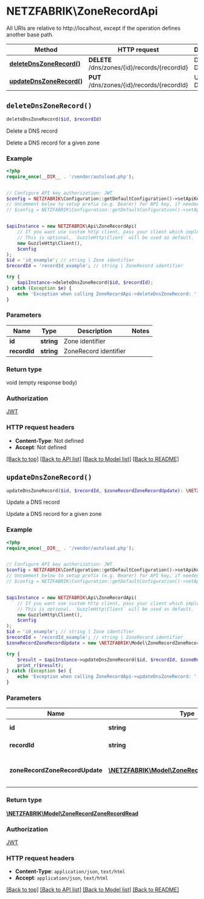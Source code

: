 # NETZFABRIK\ZoneRecordApi

All URIs are relative to http://localhost, except if the operation defines another base path.

| Method | HTTP request | Description |
| ------------- | ------------- | ------------- |
| [**deleteDnsZoneRecord()**](ZoneRecordApi.md#deleteDnsZoneRecord) | **DELETE** /dns/zones/{id}/records/{recordId} | Delete a DNS record |
| [**updateDnsZoneRecord()**](ZoneRecordApi.md#updateDnsZoneRecord) | **PUT** /dns/zones/{id}/records/{recordId} | Update a DNS record |


## `deleteDnsZoneRecord()`

```php
deleteDnsZoneRecord($id, $recordId)
```

Delete a DNS record

Delete a DNS record for a given zone

### Example

```php
<?php
require_once(__DIR__ . '/vendor/autoload.php');


// Configure API key authorization: JWT
$config = NETZFABRIK\Configuration::getDefaultConfiguration()->setApiKey('Authorization', 'YOUR_API_KEY');
// Uncomment below to setup prefix (e.g. Bearer) for API key, if needed
// $config = NETZFABRIK\Configuration::getDefaultConfiguration()->setApiKeyPrefix('Authorization', 'Bearer');


$apiInstance = new NETZFABRIK\Api\ZoneRecordApi(
    // If you want use custom http client, pass your client which implements `GuzzleHttp\ClientInterface`.
    // This is optional, `GuzzleHttp\Client` will be used as default.
    new GuzzleHttp\Client(),
    $config
);
$id = 'id_example'; // string | Zone identifier
$recordId = 'recordId_example'; // string | ZoneRecord identifier

try {
    $apiInstance->deleteDnsZoneRecord($id, $recordId);
} catch (Exception $e) {
    echo 'Exception when calling ZoneRecordApi->deleteDnsZoneRecord: ', $e->getMessage(), PHP_EOL;
}
```

### Parameters

| Name | Type | Description  | Notes |
| ------------- | ------------- | ------------- | ------------- |
| **id** | **string**| Zone identifier | |
| **recordId** | **string**| ZoneRecord identifier | |

### Return type

void (empty response body)

### Authorization

[JWT](../../README.md#JWT)

### HTTP request headers

- **Content-Type**: Not defined
- **Accept**: Not defined

[[Back to top]](#) [[Back to API list]](../../README.md#endpoints)
[[Back to Model list]](../../README.md#models)
[[Back to README]](../../README.md)

## `updateDnsZoneRecord()`

```php
updateDnsZoneRecord($id, $recordId, $zoneRecordZoneRecordUpdate): \NETZFABRIK\Model\ZoneRecordZoneRecordRead
```

Update a DNS record

Update a DNS record for a given zone

### Example

```php
<?php
require_once(__DIR__ . '/vendor/autoload.php');


// Configure API key authorization: JWT
$config = NETZFABRIK\Configuration::getDefaultConfiguration()->setApiKey('Authorization', 'YOUR_API_KEY');
// Uncomment below to setup prefix (e.g. Bearer) for API key, if needed
// $config = NETZFABRIK\Configuration::getDefaultConfiguration()->setApiKeyPrefix('Authorization', 'Bearer');


$apiInstance = new NETZFABRIK\Api\ZoneRecordApi(
    // If you want use custom http client, pass your client which implements `GuzzleHttp\ClientInterface`.
    // This is optional, `GuzzleHttp\Client` will be used as default.
    new GuzzleHttp\Client(),
    $config
);
$id = 'id_example'; // string | Zone identifier
$recordId = 'recordId_example'; // string | ZoneRecord identifier
$zoneRecordZoneRecordUpdate = new \NETZFABRIK\Model\ZoneRecordZoneRecordUpdate(); // \NETZFABRIK\Model\ZoneRecordZoneRecordUpdate | The updated ZoneRecord resource

try {
    $result = $apiInstance->updateDnsZoneRecord($id, $recordId, $zoneRecordZoneRecordUpdate);
    print_r($result);
} catch (Exception $e) {
    echo 'Exception when calling ZoneRecordApi->updateDnsZoneRecord: ', $e->getMessage(), PHP_EOL;
}
```

### Parameters

| Name | Type | Description  | Notes |
| ------------- | ------------- | ------------- | ------------- |
| **id** | **string**| Zone identifier | |
| **recordId** | **string**| ZoneRecord identifier | |
| **zoneRecordZoneRecordUpdate** | [**\NETZFABRIK\Model\ZoneRecordZoneRecordUpdate**](../Model/ZoneRecordZoneRecordUpdate.md)| The updated ZoneRecord resource | |

### Return type

[**\NETZFABRIK\Model\ZoneRecordZoneRecordRead**](../Model/ZoneRecordZoneRecordRead.md)

### Authorization

[JWT](../../README.md#JWT)

### HTTP request headers

- **Content-Type**: `application/json`, `text/html`
- **Accept**: `application/json`, `text/html`

[[Back to top]](#) [[Back to API list]](../../README.md#endpoints)
[[Back to Model list]](../../README.md#models)
[[Back to README]](../../README.md)
